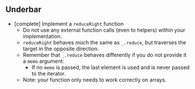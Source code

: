 ## Underbar
* [complete] Implement a `reduceRight` function
  * Do not use any external function calls (even to helpers) within your implementation.
  * `reduceRight` behaves much the same as `_.reduce`, but traverses the target in the opposite direction.
  * Remember that `_.reduce` behaves differently if you do not provide it a `memo` argument:
    * If no `memo` is passed, the last element is used and is never passed to the iterator. 
  * Note: your function only needs to work correctly on arrays.
